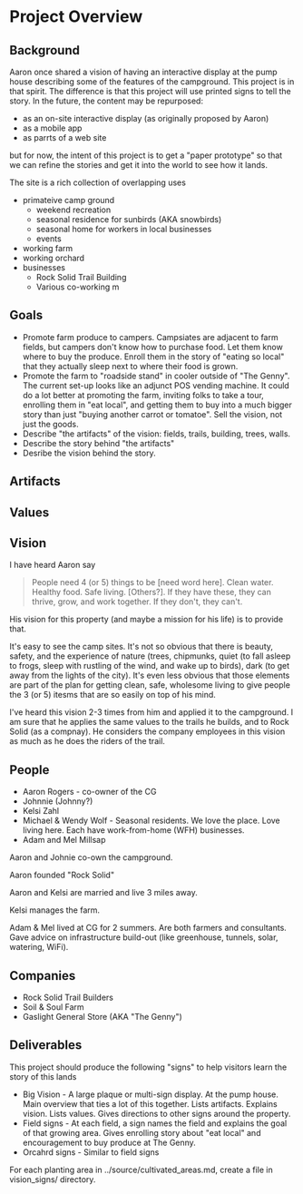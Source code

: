 # Project Overview

## Background

Aaron once shared a vision of having an interactive display at the pump house describing some of the features of the campground.  This project is in that spirit.  The difference is that this project will use printed signs to tell the story.  In the future, the content may be repurposed:

- as an on-site interactive display (as originally proposed by Aaron)
- as a mobile app
- as parrts of a web site

but for now, the intent of this project is to get a "paper prototype" so that we can refine the stories and get it into the world to see how it lands.

The site is a rich collection of overlapping uses

- primateive camp ground
  - weekend recreation
  - seasonal residence for sunbirds (AKA snowbirds)
  - seasonal home for workers in local businesses
  - events
- working farm
- working orchard
- businesses
  - Rock Solid Trail Building
  - Various co-working m

## Goals

- Promote farm produce to campers.  Campsiates are adjacent to farm fields, but campers don't know how to purchase food.  Let them know where to buy the produce.  Enroll them in the story of "eating so local" that they actually sleep next to where their food is grown.
- Promote the farm to "roadside stand" in cooler outside of "The Genny".  The current set-up looks like an adjunct POS vending machine.  It could do a lot better at promoting the farm, inviting folks to take a tour, enrolling them in "eat local", and getting them to buy into a much bigger story than just "buying another carrot or tomatoe".  Sell the vision, not just the goods.
- Describe "the artifacts" of the vision: fields, trails, building, trees, walls.
- Describe the story behind "the artifacts"
- Desribe the vision behind the story.

## Artifacts

## Values

## Vision

I have heard Aaron say
> People need 4 (or 5) things to be [need word here].  Clean water.  Healthy food.  Safe living.  [Others?].  If they have these, they can thrive, grow, and work together.  If they don't, they can't.

His vision for this property (and maybe a mission for his life) is to provide that.

It's easy to see the camp sites.  It's not so obvious that there is beauty, safety, and the experience of nature (trees, chipmunks, quiet (to fall asleep to frogs, sleep with rustling of the wind, and wake up to birds), dark (to get away from the lights of the city).  It's even less obvious that those elements are part of the plan for getting clean, safe, wholesome living to give people the 3 (or 5) itesms that are so easily on top of his mind.

I've heard this vision 2-3 times from him and applied it to the campground.  I am sure that he applies the same values to the trails he builds, and to Rock Solid (as a compnay).  He considers the company employees in this vision as much as he does the riders of the trail.

## People

- Aaron Rogers - co-owner of the CG
- Johnnie (Johnny?)
- Kelsi Zahl
- Michael & Wendy Wolf - Seasonal residents.  We love the place.  Love living here.  Each have work-from-home (WFH) businesses.  
- Adam and Mel Millsap

Aaron and Johnie co-own the campground.

Aaron founded "Rock Solid"

Aaron and Kelsi are married and live 3 miles away.

Kelsi manages the farm.

Adam & Mel lived at CG for 2 summers.  Are both farmers and consultants.  Gave advice on infrastructure build-out (like greenhouse, tunnels, solar, watering, WiFi).

## Companies

- Rock Solid Trail Builders
- Soil & Soul Farm
- Gaslight General Store (AKA "The Genny")

## Deliverables

This project should produce the following "signs" to help visitors learn the story of this lands

- Big Vision - A large plaque or multi-sign display.  At the pump house.  Main overview that ties a lot of this together.  Lists artifacts.  Explains vision.  Lists values.  Gives directions to other signs around the property.
- Field signs - At each field, a sign names the field and explains the goal of that growing area.  Gives enrolling story about "eat local" and encouragement to buy produce at The Genny.
- Orcahrd signs - Similar to field signs


For each planting area in ../source/cultivated_areas.md, create a file in vision_signs/ directory.



